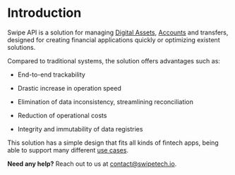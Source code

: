 # Introduction

Swipe API is a solution for managing [Digital Assets](#asset), [Accounts](#account) and transfers, designed for creating financial applications quickly or optimizing existent solutions.

Compared to traditional systems, the solution offers advantages such as:

- End-to-end trackability

- Drastic increase in operation speed

- Elimination of data inconsistency, streamlining reconciliation

- Reduction of operational costs

- Integrity and immutability of data registries

This solution has a simple design that fits all kinds of fintech apps, being able to support many different [use cases](#examples-of-use-cases).

**Need any help?** Reach out to us at [contact@swipetech.io](mailto:contato@swipetech.io).
